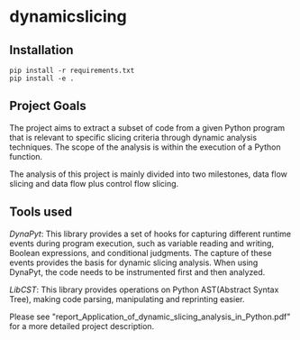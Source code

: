 # dynamicslicing

## Installation

```console
pip install -r requirements.txt
pip install -e .
```

## Project Goals

The project aims to extract a subset of code from a given Python program that is relevant to specific
slicing criteria through dynamic analysis techniques. The scope of the analysis is within the execution
of a Python function.

The analysis of this project is mainly divided into two milestones, data flow slicing and data flow plus
control flow slicing. 

## Tools used
*DynaPyt*: This library provides a set of hooks for capturing different runtime events during program execution, such as variable reading and writing, Boolean expressions, and conditional judgments. The capture of these events provides the basis for dynamic slicing analysis. When using DynaPyt, the code needs to be instrumented first and then analyzed.

*LibCST*: This library provides operations on Python AST(Abstract Syntax Tree), making code parsing, manipulating and reprinting easier.

Please see "report_Application_of_dynamic_slicing_analysis_in_Python.pdf" for a more detailed project description.
